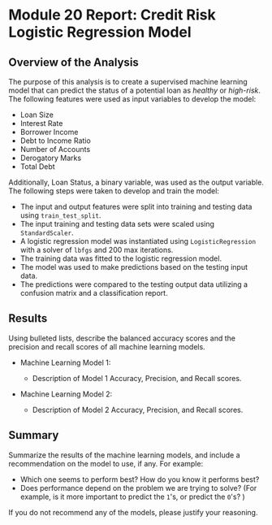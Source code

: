 # Module 20 Report: Credit Risk Logistic Regression Model

## Overview of the Analysis

The purpose of this analysis is to create a supervised machine learning model that can predict the status of a potential loan as *healthy* or *high-risk*. The following features were used as input variables to develop the model:

* Loan Size
* Interest Rate
* Borrower Income
* Debt to Income Ratio
* Number of Accounts
* Derogatory Marks
* Total Debt

Additionally, Loan Status, a binary variable, was used as the output variable. The following steps were taken to develop and train the model:

* The input and output features were split into training and testing data using `train_test_split`.
* The input training and testing data sets were scaled using `StandardScaler`.
* A logistic regression model was instantiated using `LogisticRegression` with a solver of `lbfgs` and 200 max iterations.
* The training data was fitted to the logistic regression model.
* The model was used to make predictions based on the testing input data.
* The predictions were compared to the testing output data utilizing a confusion matrix and a classification report.

## Results

Using bulleted lists, describe the balanced accuracy scores and the precision and recall scores of all machine learning models.

* Machine Learning Model 1:
  * Description of Model 1 Accuracy, Precision, and Recall scores.



* Machine Learning Model 2:
  * Description of Model 2 Accuracy, Precision, and Recall scores.

## Summary

Summarize the results of the machine learning models, and include a recommendation on the model to use, if any. For example:
* Which one seems to perform best? How do you know it performs best?
* Does performance depend on the problem we are trying to solve? (For example, is it more important to predict the `1`'s, or predict the `0`'s? )

If you do not recommend any of the models, please justify your reasoning.

